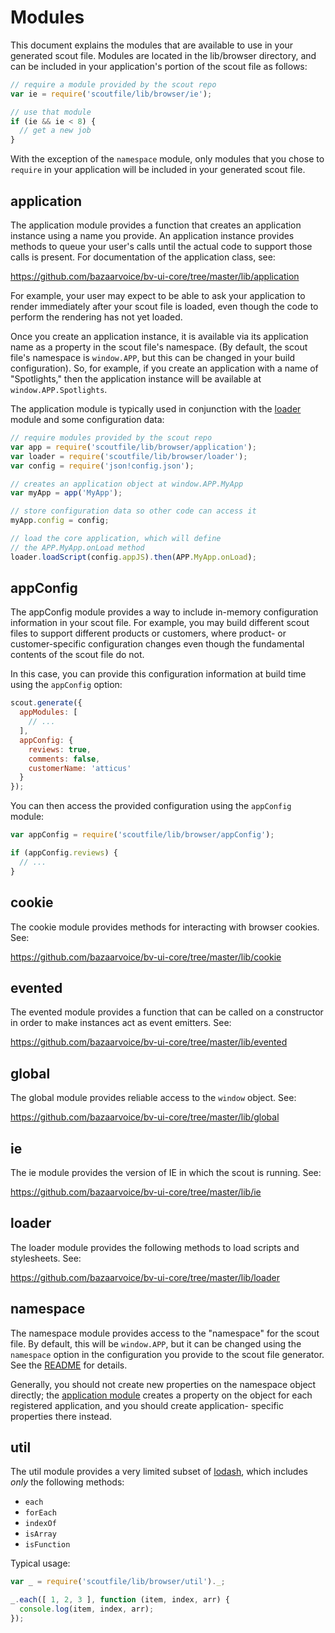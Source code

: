 # Modules

This document explains the modules that are available to use in your generated
scout file. Modules are located in the lib/browser directory, and can be
included in your application's portion of the scout file as follows:

```js
// require a module provided by the scout repo
var ie = require('scoutfile/lib/browser/ie');

// use that module
if (ie && ie < 8) {
  // get a new job
}
```

With the exception of the `namespace` module, only modules that you chose to
`require` in your application will be included in your generated scout file.

## application

The application module provides a function that creates an application
instance using a name you provide. An application instance provides methods to
queue your user's calls until the actual code to support those calls is
present. For documentation of the application class, see:

https://github.com/bazaarvoice/bv-ui-core/tree/master/lib/application

For example, your user may expect to be able to ask your application to render
immediately after your scout file is loaded, even though the code to perform
the rendering has not yet loaded.

Once you create an application instance, it is available via its application
name as a property in the scout file's namespace. (By default, the scout
file's namespace is `window.APP`, but this can be changed in your build
configuration). So, for example, if you create an application with a name of
"Spotlights," then the application instance will be available at
`window.APP.Spotlights`.

The application module is typically used in conjunction with the
[loader](#loader) module and some configuration data:

```js
// require modules provided by the scout repo
var app = require('scoutfile/lib/browser/application');
var loader = require('scoutfile/lib/browser/loader');
var config = require('json!config.json');

// creates an application object at window.APP.MyApp
var myApp = app('MyApp');

// store configuration data so other code can access it
myApp.config = config;

// load the core application, which will define
// the APP.MyApp.onLoad method
loader.loadScript(config.appJS).then(APP.MyApp.onLoad);
```

## appConfig

The appConfig module provides a way to include in-memory configuration
information in your scout file. For example, you may build different scout
files to support different products or customers, where product- or
customer-specific configuration changes even though the fundamental contents
of the scout file do not.

In this case, you can provide this configuration information at build time
using the `appConfig` option:

```js
scout.generate({
  appModules: [
    // ...
  ],
  appConfig: {
    reviews: true,
    comments: false,
    customerName: 'atticus'
  }
});
```

You can then access the provided configuration using the `appConfig` module:

```js
var appConfig = require('scoutfile/lib/browser/appConfig');

if (appConfig.reviews) {
  // ...
}
```

## cookie

The cookie module provides methods for interacting with browser cookies. See:

https://github.com/bazaarvoice/bv-ui-core/tree/master/lib/cookie

## evented

The evented module provides a function that can be called on a constructor in
order to make instances act as event emitters. See:

https://github.com/bazaarvoice/bv-ui-core/tree/master/lib/evented

## global

The global module provides reliable access to the `window` object. See:

https://github.com/bazaarvoice/bv-ui-core/tree/master/lib/global

## ie

The ie module provides the version of IE in which the scout is running. See:

https://github.com/bazaarvoice/bv-ui-core/tree/master/lib/ie

## loader

The loader module provides the following methods to load scripts and
stylesheets. See:

https://github.com/bazaarvoice/bv-ui-core/tree/master/lib/loader

## namespace

The namespace module provides access to the "namespace" for the scout file. By
default, this will be `window.APP`, but it can be changed using the
`namespace` option in the configuration you provide to the scout file
generator. See the [README](../README.md#specifying-a-namespace) for details.

Generally, you should not create new properties on the namespace object
directly; the [application module](#application) creates a property on the
object for each registered application, and you should create application-
specific properties there instead.

## util

The util module provides a very limited subset of
[lodash](https://lodash.com/), which includes *only* the following methods:

- `each`
- `forEach`
- `indexOf`
- `isArray`
- `isFunction`

Typical usage:

```js
var _ = require('scoutfile/lib/browser/util')._;

_.each([ 1, 2, 3 ], function (item, index, arr) {
  console.log(item, index, arr);
});
```
